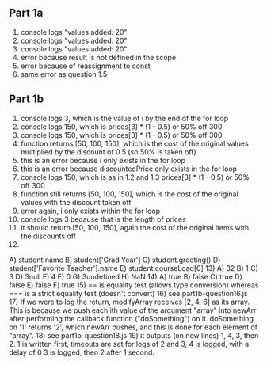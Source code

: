 ## Part 1a
1) console logs "values added: 20"
2) console logs "values added: 20"
3) console logs "values added: 20"
4) error because result is not defined in the scope
5) error because of reassignment to const
6) same error as question 1.5

## Part 1b
1) console logs 3, which is the value of i by the end of the for loop
2) console logs 150, which is prices[3] * (1 - 0.5) or 50% off 300
3) console logs 150, which is prices[3] * (1 - 0.5) or 50% off 300
4) function returns [50, 100, 150], which is the cost of the original values multiplied by the discount of 0.5 (so 50% is taken off)
5) this is an error because i only exists in the for loop
6) this is an error because discountedPrice only exists in the for loop
7) console logs 150, which is as in 1.2 and 1.3 prices[3] * (1 - 0.5) or 50% off 300
8) function still returns [50, 100, 150], which is the cost of the original values with the discount taken off
9) error again, i only exists within the for loop
10) console logs 3 because that is the length of prices
11) it should return [50, 100, 150], again the cost of the original items with the discounts off
12)
A) student.name
B) student['Grad Year']
C) student.greeting()
D) student['Favorite Teacher'].name
E) student.courseLoad[0]
13)
A) 32
B) 1
C) 3
D) 3null
E) 4
F) 0
G) 3undefined
H) NaN
14)
A) true
B) false
C) true
D) false
E) false
F) true
15) == is equality test (allows type conversion) whereas === is a strict equality test (doesn't convert)
16) see part1b-question16.js
17) If we were to log the return, modifyArray receives [2, 4, 6] as its array. This is because we push each ith value of the argument "array" into newArr after performing the callback function ("doSomething") on it. doSomething on '1' returns '2', which newArr pushes, and this is done for each element of "array".
18) see part1b-question18.js
19) it outputs (on new lines) 1, 4, 3, then 2. 1 is written first, timeouts are set for logs of 2 and 3, 4 is logged, with a delay of 0 3 is logged, then 2 after 1 second.
